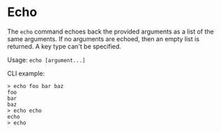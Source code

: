 # Echo

The `echo` command echoes back the provided arguments as a list of the same
arguments. If no arguments are echoed, then an empty list is returned. A key
type can't be specified.

Usage: `echo [argument...]`

CLI example:

```
> echo foo bar baz
foo
bar
baz
> echo echo
echo
> echo


```
